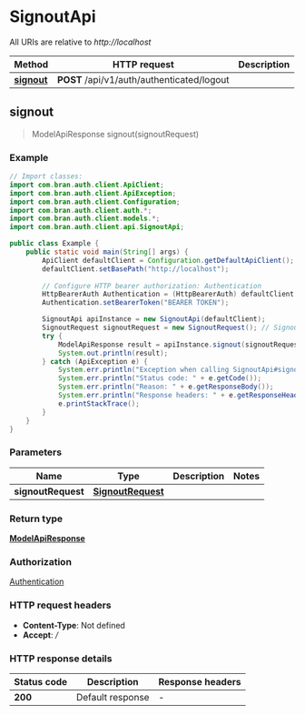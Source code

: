 # SignoutApi

All URIs are relative to *http://localhost*

| Method | HTTP request | Description |
|------------- | ------------- | -------------|
| [**signout**](SignoutApi.md#signout) | **POST** /api/v1/auth/authenticated/logout |  |



## signout

> ModelApiResponse signout(signoutRequest)



### Example

```java
// Import classes:
import com.bran.auth.client.ApiClient;
import com.bran.auth.client.ApiException;
import com.bran.auth.client.Configuration;
import com.bran.auth.client.auth.*;
import com.bran.auth.client.models.*;
import com.bran.auth.client.api.SignoutApi;

public class Example {
    public static void main(String[] args) {
        ApiClient defaultClient = Configuration.getDefaultApiClient();
        defaultClient.setBasePath("http://localhost");
        
        // Configure HTTP bearer authorization: Authentication
        HttpBearerAuth Authentication = (HttpBearerAuth) defaultClient.getAuthentication("Authentication");
        Authentication.setBearerToken("BEARER TOKEN");

        SignoutApi apiInstance = new SignoutApi(defaultClient);
        SignoutRequest signoutRequest = new SignoutRequest(); // SignoutRequest | 
        try {
            ModelApiResponse result = apiInstance.signout(signoutRequest);
            System.out.println(result);
        } catch (ApiException e) {
            System.err.println("Exception when calling SignoutApi#signout");
            System.err.println("Status code: " + e.getCode());
            System.err.println("Reason: " + e.getResponseBody());
            System.err.println("Response headers: " + e.getResponseHeaders());
            e.printStackTrace();
        }
    }
}
```

### Parameters


| Name | Type | Description  | Notes |
|------------- | ------------- | ------------- | -------------|
| **signoutRequest** | [**SignoutRequest**](SignoutRequest.md)|  | |

### Return type

[**ModelApiResponse**](ModelApiResponse.md)

### Authorization

[Authentication](../README.md#Authentication)

### HTTP request headers

- **Content-Type**: Not defined
- **Accept**: */*


### HTTP response details
| Status code | Description | Response headers |
|-------------|-------------|------------------|
| **200** | Default response |  -  |


